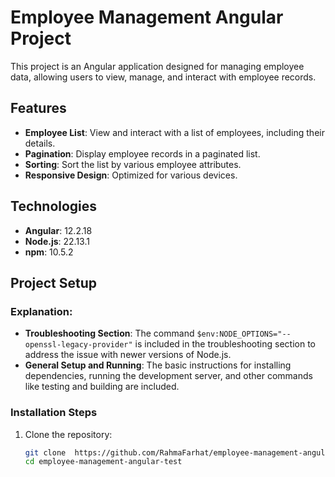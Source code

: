# Employee Management Angular Project
This project is an Angular application designed for managing employee data, allowing users to view, manage, and interact with employee records.

## Features
- **Employee List**: View and interact with a list of employees, including their details.
- **Pagination**: Display employee records in a paginated list.
- **Sorting**: Sort the list by various employee attributes.
- **Responsive Design**: Optimized for various devices.

## Technologies
- **Angular**: 12.2.18
- **Node.js**: 22.13.1 
- **npm**: 10.5.2

## Project Setup




### Explanation:
- **Troubleshooting Section**: The command `$env:NODE_OPTIONS="--openssl-legacy-provider"` is included in the troubleshooting section to address the issue with newer versions of Node.js.
- **General Setup and Running**: The basic instructions for installing dependencies, running the development server, and other commands like testing and building are included.


### Installation Steps
1. Clone the repository:
   ```bash
   git clone  https://github.com/RahmaFarhat/employee-management-angular-test.git
   cd employee-management-angular-test

